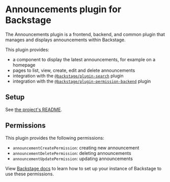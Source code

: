 # Announcements plugin for Backstage

The Announcements plugin is a frontend, backend, and common plugin that manages and displays announcements within Backstage.

This plugin provides:

- a component to display the latest announcements, for example on a homepage
- pages to list, view, create, edit and delete announcements
- integration with the [`@backstage/plugin-search`](https://github.com/backstage/backstage/tree/master/plugins/search) plugin
- integration with the [`@backstage/plugin-permission-backend`](https://github.com/backstage/backstage/tree/master/plugins/permission-backend) plugin

## Setup

See [the project's README](../../README.md).

## Permissions

This plugin provides the following permissions:

- `announcementCreatePermission`: creating new announcement
- `announcementDeletePermission`: deleting announcements
- `announcementUpdatePermission`: updating announcements

View [Backstage docs](https://backstage.io/docs/permissions/getting-started) to learn how to set up your instance of Backstage to use these permissions.
